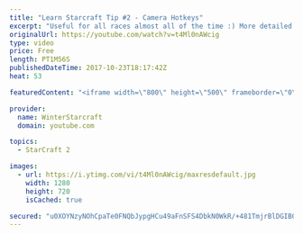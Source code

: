 ```yaml
---
title: "Learn Starcraft Tip #2 - Camera Hotkeys"
excerpt: "Useful for all races almost all of the time :) More detailed guides/tutorials under the learn to play starcraft playlist."
originalUrl: https://youtube.com/watch?v=t4Ml0nAWcig
type: video
price: Free
length: PT1M56S
publishedDateTime: 2017-10-23T18:17:42Z
heat: 53

featuredContent: "<iframe width=\"800\" height=\"500\" frameborder=\"0\" src=\"https://www.youtube.com/embed/t4Ml0nAWcig\" allow=\"accelerometer; autoplay; encrypted-media; gyroscope; picture-in-picture\" allowfullscreen></iframe>"

provider:
  name: WinterStarcraft
  domain: youtube.com

topics:
  - StarCraft 2

images:
  - url: https://i.ytimg.com/vi/t4Ml0nAWcig/maxresdefault.jpg
    width: 1280
    height: 720
    isCached: true

secured: "u0XOYNzyNOhCpaTe0FNQbJypgHCu49aFnSFS4DbkN0WkR/+481TmjrBlDGIB0ARmT2qZZiQgBb88Ngi7rY7qbjeuSEr8ju2dthVw6AhPOdZWNJAnVnGjDJno6El9rygdxTykeouV2AVnxsQRWt/rPEW3MTKmGeWP3UPg3DQ7Ue22d4tdl4WfKZNwSo+D91JqOUHgx2vytjYJyj/vv7hxoLJ9cwFu8tBeq4z2OCVgtU2TJxTvYuf/Ua61sphnks6+mQBRwB58ioLOlEhjKbXukq3oHhRhQjQ+t+6O/7+VxAWmxEuuTpXGlP7soqBYhKHHmnS49dQTeaZexKEcO26w7SOerR8lBdXjYye8ScrHFFPJkkURN0/9DN4MiZXTiuvsoKwqmVzgm91l26FLRHnWvMbY/Mm3Q4qyDvstmJFOmus=;jqAkSBXcjywqjW3Q3sAcNA=="
---
```


